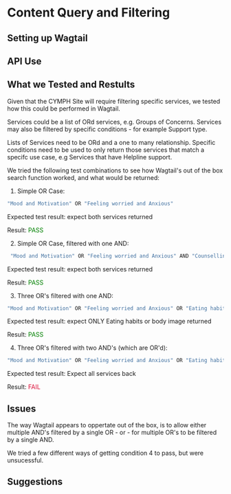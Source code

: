 # Content Query and Filtering

<!-- What the Task was, intro, etc.  -->

## Setting up Wagtail
<!--  Pulling down and Setup; Setting the Query Fields (e.g. Search Field, and Filter Field) -->

## API Use
<!-- How to Activate and use the API -->

## What we Tested and Restults
<!--  What Queries we tried (the 4 test cases, and results) -->
Given that the CYMPH Site will require filtering specific services, we tested how this could be performed in Wagtail. 

Services could be a list of ORd services, e.g. Groups of Concerns. Services may also be filtered by specific conditions - for example Support type. 

Lists of Services need to be ORd and a one to many relationship. Specific conditions need to be used to only return those services that match a specifc use case, e.g Services that have Helpline support. 

We tried the following test combinations to see how Wagtail's out of the box search function worked, and what would be returned:

1. Simple OR Case:

```bash
"Mood and Motivation" OR "Feeling worried and Anxious" 
```

Expected test result: expect both services returned

Result: <span style="color:green">PASS</span>

2. Simple OR Case, filtered with one AND:

```bash
 "Mood and Motivation" OR "Feeling worried and Anxious" AND "Counselling"
 ```

Expected test result:  expect both services returned

Result: <span style="color:green">PASS</span>

3. Three OR's filtered with one AND:

```bash
"Mood and Motivation" OR "Feeling worried and Anxious" OR "Eating habits or body image" AND "Helpline" 
```

Expected test result: expect ONLY Eating habits or body image returned

Result: <span style="color:green">PASS</span>

4. Three OR's filtered with two AND's (which are OR'd):

```bash
"Mood and Motivation" OR "Feeling worried and Anxious" OR "Eating habits or body image" AND "Helpline" OR "Counselling" 
```

Expected test result: Expect all services back

Result: <span style="color:crimson">FAIL</span>

## Issues
<!--  Test case 4 is not working, and multiple AND filters seems to be a pain, seems like multiple ands are not supported out of the BOX  -->
The way Wagtail appears to oppertate out of the box, is to allow either multiple AND's filtered by a single OR - or - for multiple OR's to be filtered by a single AND. 

We tried a few different ways of getting condition 4 to pass, but were unsucessful. 

## Suggestions
<!-- Maybe use graphql, Q langauge, etc. return everything and Serverside Filter in React,  -->

